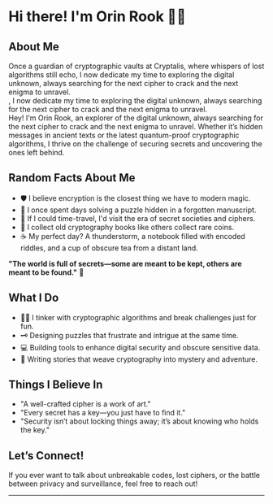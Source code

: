 # Hi there! I'm Orin Rook 🔐✨  

## About Me  
Once a guardian of cryptographic vaults at Cryptalis, where whispers of lost algorithms still echo, I now dedicate my time to exploring the digital unknown, always searching for the next cipher to crack and the next enigma to unravel.  
, I now dedicate my time to exploring the digital unknown, always searching for the next cipher to crack and the next enigma to unravel.  
Hey! I'm Orin Rook, an explorer of the digital unknown, always searching for the next cipher to crack and the next enigma to unravel. Whether it’s hidden messages in ancient texts or the latest quantum-proof cryptographic algorithms, I thrive on the challenge of securing secrets and uncovering the ones left behind.  

## Random Facts About Me  
- 🛡️ I believe encryption is the closest thing we have to modern magic.  
- 🔎 I once spent days solving a puzzle hidden in a forgotten manuscript.  
- 🏰 If I could time-travel, I'd visit the era of secret societies and ciphers.  
- 📜 I collect old cryptography books like others collect rare coins.  
- ☕ My perfect day? A thunderstorm, a notebook filled with encoded riddles, and a cup of obscure tea from a distant land.  

**"The world is full of secrets—some are meant to be kept, others are meant to be found."** 🔏  

## What I Do  
- 🕵️‍♂️ I tinker with cryptographic algorithms and break challenges just for fun.  
- 🗝️ Designing puzzles that frustrate and intrigue at the same time.  
- 💻 Building tools to enhance digital security and obscure sensitive data.  
- 📖 Writing stories that weave cryptography into mystery and adventure.  

## Things I Believe In  
- "A well-crafted cipher is a work of art."  
- "Every secret has a key—you just have to find it."  
- "Security isn’t about locking things away; it’s about knowing who holds the key."  

## Let’s Connect!  
If you ever want to talk about unbreakable codes, lost ciphers, or the battle between privacy and surveillance, feel free to reach out!  

---

